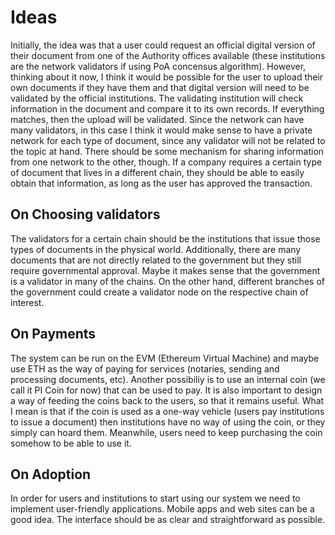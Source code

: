 # Ideas

Initially, the idea was that a user could request an official digital version of their
document from one of the Authority offices available (these institutions are the network
  validators if using PoA concensus algorithm). However, thinking about it now,
  I think it would be possible for the user to upload their own documents if they have
  them and that digital version will need to be validated by the official institutions.
  The validating institution will check information in the document and compare it to
  its own records. If everything matches, then the upload will be validated. Since the
  network can have many validators, in this case I think it would make sense to have a
  private network for each type of document, since any validator will not be related to
  the topic at hand. There should be some mechanism for sharing information from one
  network to the other, though. If a company requires a certain type of document that lives
  in a different chain, they should be able to easily obtain that information, as long as
  the user has approved the transaction.

## On Choosing validators
The validators for a certain chain should be the institutions that issue those types of documents
in the physical world. Additionally, there are many documents that are not directly related to
the government but they still require governmental approval. Maybe it makes sense that the
government is a validator in many of the chains. On the other hand, different branches of the
government could create a validator node on the respective chain of interest.

## On Payments
The system can be run on the EVM (Ethereum Virtual Machine) and maybe use ETH as the way of
paying for services (notaries, sending and processing documents, etc). Another possibiliy
is to use an internal coin (we call it PI Coin for now) that can be used to pay.
It is also important to design a way of feeding the coins back to the users, so that it remains
useful. What I mean is that if the coin is used as a one-way vehicle (users pay institutions to
  issue a document) then institutions have no way of using the coin, or they simply can hoard them.
Meanwhile, users need to keep purchasing the coin somehow to be able to use it.

## On Adoption
In order for users and institutions to start using our system we need to implement user-friendly
applications. Mobile apps and web sites can be a good idea. The interface should be as clear and
straightforward as possible.
